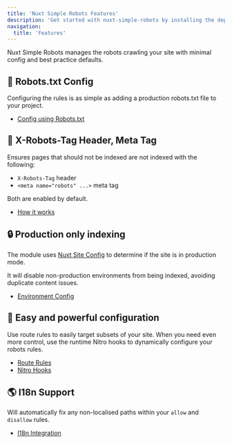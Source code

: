 ```yaml
---
title: 'Nuxt Simple Robots Features'
description: 'Get started with nuxt-simple-robots by installing the dependency to your project.'
navigation:
  title: 'Features'
---
```


Nuxt Simple Robots manages the robots crawling your site with minimal config and best practice defaults.

## 🤖 Robots.txt Config

Configuring the rules is as simple as adding a production robots.txt file to your project.

- [Config using Robots.txt](/robots/getting-started/robots-txt-config)

## 🗿 X-Robots-Tag Header, Meta Tag

Ensures pages that should not be indexed are not indexed with the following:
- `X-Robots-Tag` header
- `<meta name="robots" ...>` meta tag

Both are enabled by default.

- [How it works](/robots/getting-started/how-it-works)

## 🔒 Production only indexing

The module uses [Nuxt Site Config](/site-config/getting-started/background) to determine if the site is in production mode.

It will disable non-production environments from being indexed, avoiding duplicate content issues.

- [Environment Config](/robots/guides/environment-config)

## 🔄 Easy and powerful configuration

Use route rules to easily target subsets of your site.
When you need even more control, use the runtime Nitro hooks to dynamically configure your robots rules.

- [Route Rules](/robots/guides/route-rules)
- [Nitro Hooks](/robots/api/nitro-hooks)

## 🌎 I18n Support

Will automatically fix any non-localised paths within your `allow` and `disallow` rules.

- [I18n Integration](/robots/integrations/i18n)
